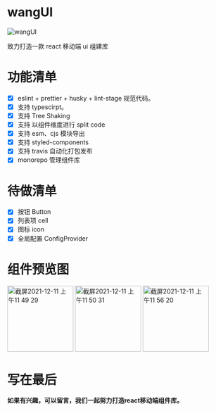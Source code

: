 <!--
 * @Descripttion:
 * @version:
 * @Author: wjm
 * @Date: 2021-09-16 17:57:29
 * @LastEditors: sueRimn
 * @LastEditTime: 2021-12-10 23:28:06
-->

# wangUI

![wangUI](https://user-images.githubusercontent.com/36124772/133591976-a6c927ef-ef45-44c1-b5e0-ce6f73c08bf4.jpg)

致力打造一款 react 移动端 ui 组建库

# 功能清单

- [x] eslint + prettier + husky + lint-stage 规范代码。
- [x] 支持 typescirpt。
- [x] 支持 Tree Shaking
- [x] 支持 以组件维度进行 split code
- [x] 支持 esm、cjs 模块导出
- [x] 支持 styled-components
- [x] 支持 travis 自动化打包发布
- [x] monorepo 管理组件库

# 待做清单

- [x] 按钮 Button
- [x] 列表项 cell
- [x] 图标 icon
- [x] 全局配置 ConfigProvider

# 组件预览图
<img width="150" alt="截屏2021-12-11 上午11 49 29" src="https://user-images.githubusercontent.com/36124772/145662961-cfd24e61-f913-4419-9504-bf350b08b197.png">
<img width="150" alt="截屏2021-12-11 上午11 50 31" src="https://user-images.githubusercontent.com/36124772/145662965-7cfe2712-1735-44eb-81ef-2b932ba7ff1c.png">
<img width="150" alt="截屏2021-12-11 上午11 56 20" src="https://user-images.githubusercontent.com/36124772/145662985-f92d6a20-17a0-4b4f-9e86-5f462580449d.png">


# 写在最后
**如果有兴趣，可以留言，我们一起努力打造react移动端组件库。**
